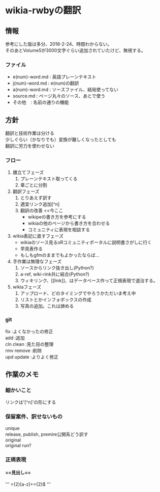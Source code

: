 # wikia-rwbyの翻訳


## 情報
参考にした版は多分、2018-2-24、時間わからない。  
そのあとVolume5が3000文字ぐらい追加されていたけど、無視する。  

### ファイル
- e(num)-word.md : 英語プレーンテキスト  
- j(num)-word.md : e(num)の翻訳  
- a(num)-word.md : ソースファイル、結局使ってない
- source.md : ページ丸々のソース、あとで使う
- その他　: 名前の通りの機能


## 方針
翻訳と技術作業は分ける    
少しぐらい（かなりでも）変換が難しくなったとしても  
翻訳に労力を使わせない  

### フロー
1. 膳立てフェーズ
    1. プレーンテキスト取ってくる
    1. 章ごとに分割
1. 翻訳フェーズ
    1. とりあえず訳す
    1. 適宜リンク追加[^n]
    1. 翻訳の改善   <<今ここ
        - wikipeの書き方を参考にする
        - wikiaの他のページから書き方を合わせる
        - コミュニティに表現を相談する
1. wikia表記に直すフェーズ
    - wikiaのソース見るoRコミュニティポータルに説明書さがしに行く
    - 早見表作る
    - もしもgfmのままでもよかったならば...
1. 手作業は無理なフェーズ
    1. ソースからリンク抜き出し(Python?)
    1. a-ref, wiki-rink共に結合(Python?)
    1. ウィキリンク、[[link]]、はデータベース作って正規表現で退治する。
1. wikiaフェーズ
    1. アップロード、どのタイミングでやろうかただいま考え中
    1. リストとかインフォボックスの作成
    1. 写真の追加。これは諦める

### git
fix :よくなかったの修正  
add :追加  
cln clean :見た目の整理  
rmv remove :削除  
upd update :よりよく修正  


## 作業のメモ

### 細かいこと
リンクは'[^n]'の形にする

### 保留案件、訳せないもの
unique  
release, publish, premire公開系どう訳す  
original  
original run?  

### 正規表現
#### ==見出し==
'''
={2}[a-z]+={2}$
'''
